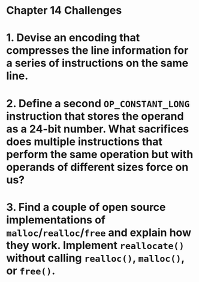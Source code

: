 Chapter 14 Challenges
=====================

# 1. Devise an encoding that compresses the line information for a series of instructions on the same line.

# 2. Define a second `OP_CONSTANT_LONG` instruction that stores the operand as a 24-bit number. What sacrifices does multiple instructions that perform the same operation but with operands of different sizes force on us?

# 3. Find a couple of open source implementations of `malloc`/`realloc`/`free` and explain how they work. Implement `reallocate()` without calling `realloc()`, `malloc()`, or `free()`. 

